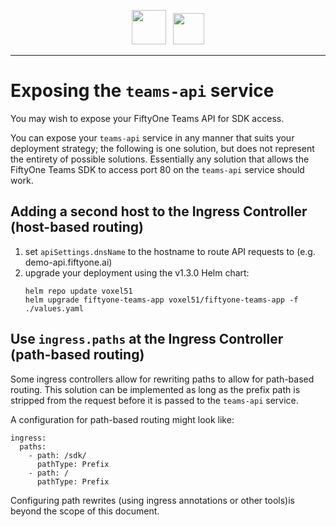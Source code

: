 <div align="center">
<p align="center">

<img src="https://user-images.githubusercontent.com/25985824/106288517-2422e000-6216-11eb-871d-26ad2e7b1e59.png" height="55px"> &nbsp;
<img src="https://user-images.githubusercontent.com/25985824/106288518-24bb7680-6216-11eb-8f10-60052c519586.png" height="50px">

</p>
</div>

---

# Exposing the `teams-api` service

You may wish to expose your FiftyOne Teams API for SDK access.

You can expose your `teams-api` service in any manner that suits your deployment strategy; the following is one solution, but does not represent the entirety of possible solutions.  Essentially any solution that allows the FiftyOne Teams SDK to access port 80 on the `teams-api` service should work.


## Adding a second host to the Ingress Controller (host-based routing)

1. set `apiSettings.dnsName` to the hostname to route API requests to (e.g. demo-api.fiftyone.ai)
2. upgrade your deployment using the v1.3.0 Helm chart:
    ```
	helm repo update voxel51
    helm upgrade fiftyone-teams-app voxel51/fiftyone-teams-app -f ./values.yaml
	```

## Use `ingress.paths` at the Ingress Controller (path-based routing)

Some ingress controllers allow for rewriting paths to allow for path-based routing.  This solution can be implemented as long as the prefix path is stripped from the request before it is passed to the `teams-api` service.

A configuration for path-based routing might look like:
```
ingress:
  paths:
    - path: /sdk/
	  pathType: Prefix
	- path: /
	  pathType: Prefix
```

Configuring path rewrites (using ingress annotations or other tools)is beyond the scope of this document.
